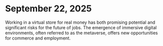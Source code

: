 # September 22, 2025
Working in a virtual store for real money has both promising potential and significant risks for the future of jobs. The emergence of immersive digital environments, often referred to as the metaverse, offers new opportunities for commerce and employment.
